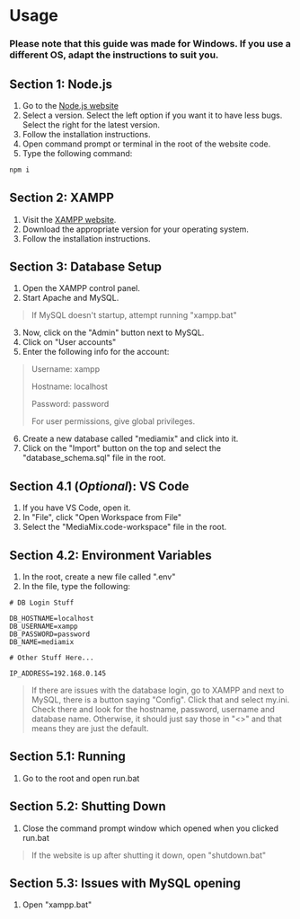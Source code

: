 # Usage

### Please note that this guide was made for Windows. If you use a different OS, adapt the instructions to suit you.

## Section 1: Node.js

1. Go to the [Node.js website](https://nodejs.org/en "Node.js")
2. Select a version. Select the left option if you want it to have less bugs. Select the right for the latest version.
3. Follow the installation instructions.
4. Open command prompt or terminal in the root of the website code.
5. Type the following command:

```bash
npm i
```

## Section 2: XAMPP

1. Visit the [XAMPP website](https://www.apachefriends.org/index.html).
2. Download the appropriate version for your operating system.
3. Follow the installation instructions.

## Section 3: Database Setup

1. Open the XAMPP control panel.
2. Start Apache and MySQL.

> If MySQL doesn't startup, attempt running "xampp.bat"

3. Now, click on the "Admin" button next to MySQL.
4. Click on "User accounts"
5. Enter the following info for the account:

> Username: xampp
>
> Hostname: localhost
>
> Password: password
>
>
> For user permissions, give global privileges.

6. Create a new database called "mediamix" and click into it.
7. Click on the "Import" button on the top and select the "database_schema.sql" file in the root.

## Section 4.1 (*Optional*): VS Code

1. If you have VS Code, open it.
2. In "File", click "Open Workspace from File"
3. Select the "MediaMix.code-workspace" file in the root.

## Section 4.2: Environment Variables

1. In the root, create a new file called ".env"
2. In the file, type the following:

```
# DB Login Stuff

DB_HOSTNAME=localhost
DB_USERNAME=xampp
DB_PASSWORD=password
DB_NAME=mediamix

# Other Stuff Here...

IP_ADDRESS=192.168.0.145
```

> If there are issues with the database login, go to XAMPP and next to MySQL, there is a button saying "Config". Click that and select my.ini. Check there and look for the hostname, password, username and database name. Otherwise, it should just say those in "<>" and that means they are just the default.

## Section 5.1: Running

1. Go to the root and open run.bat

## Section 5.2: Shutting Down

1. Close the command prompt window which opened when you clicked run.bat

> If the website is up after shutting it down, open "shutdown.bat"

## Section 5.3: Issues with MySQL opening

1. Open "xampp.bat"